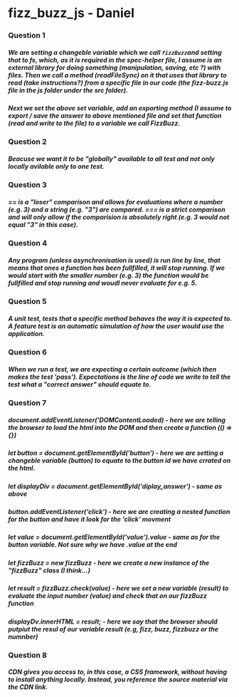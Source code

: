 # fizz_buzz_js - Daniel

### Question 1

##### We are setting a changeble variable which we call `fizzBuzz`and setting that to fs, which, as it is required in the spec-helper file, I assume is an external library for doing something (manipulation, saving, etc ?) with files. Then we call a method (readFileSync) on it that uses that library to read (take instructions?) from a specific file in our code (the fizz-buzz.js file in the js folder under the src folder).

##### Next we set the above set variable, add an exporting method (I assume to export / save the answer to above mentioned file and set that function (read and write to the file) to a variable we call FizzBuzz. 


### Question 2

##### Beacuse we want it to be "globally" available to all test and not only locally avilable only to one test. 


### Question 3

##### == is a "loser" comparison and allows for evaluations where a number (e.g. 3) and  a string (e.g. "3") are compared. === is a strict comparison and will only allow if the comparision is absolutely right (e.g. 3 would not equal "3" in this case).


### Question 4

##### Any program (unless asynchronisation is used) is run line by line, that means that ones a function has been fullfilled, it will stop running. If we would start with the smaller number (e.g. 3) the function would be fullfilled and stop running and woudl never evaluate for e.g. 5. 


### Question 5

##### A unit test, tests that a specific method behaves the way it is expected to. A feature test is an automatic simulation of how the user would use the application.


### Question 6

##### When we run a test, we are expecting a certain outcome (which then makes the test 'pass'). Expectations is the line of code we write to tell the test what a "correct answer" should equate to. 

### Question 7

##### document.addEventListener('DOMContentLoaded) - here we are telling the browser to load the html into the DOM and then create a function (() => {})
##### let button = document.getElementById('button') - here we are setting a changeble variable (button) to equate to the button id we have crrated on the html. 
##### let displayDiv = document.getElementById('diplay_answer') - same as above
##### button.addEventListener('click') - here we are creating a nested function for the button and have it look for the 'click' movment
##### let value = document.getElementById('value').value - same as for the button variable. Not sure why we have .value at the end
##### let fizzBuzz = new fizzBuzz - here we create a new instance of the "fizzBuzz" class (I think...)
##### let result = fizzBuzz.check(value) - here we set a new variable (result) to evaluate the input number (value) and check that on our fizzBuzz function 
##### displayDv.innerHTML = result; - here we say that the browser should putpiut the resul of our variable result (e.g, fizz, buzz, fizzbuzz or the numnber) 


### Question 8

##### CDN gives you access to, in this case, a CSS framework, without having to install anything locally. Instead, you reference the source material via the CDN link. 